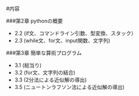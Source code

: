 #内容


###第2章  pythonの概要

* 2.2 (if文、コマンドライン引数、型変換、スタック）
* 2.3 (while文、for文、input関数、文字列)

###第3章  簡単な算術プログラム

* 3.1 (総当り)
* 3.2 (for文、文字列の結合)
* 3.3 (2分法による近似解の導出)
* 3.5 (ニュートンラフソン法による近似解の導出)
